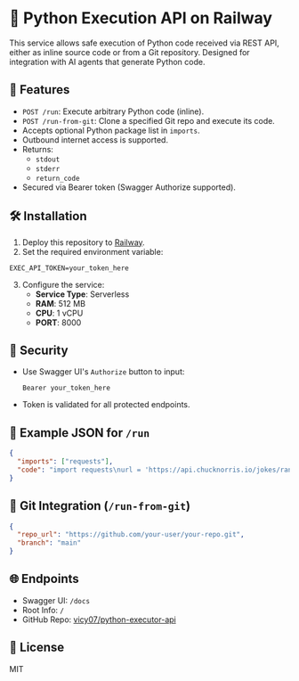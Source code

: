 # 🐍 Python Execution API on Railway

This service allows safe execution of Python code received via REST API, either as inline source code or from a Git repository. Designed for integration with AI agents that generate Python code.

## 🚀 Features

- `POST /run`: Execute arbitrary Python code (inline).
- `POST /run-from-git`: Clone a specified Git repo and execute its code.
- Accepts optional Python package list in `imports`.
- Outbound internet access is supported.
- Returns:
  - `stdout`
  - `stderr`
  - `return_code`
- Secured via Bearer token (Swagger Authorize supported).

## 🛠 Installation

1. Deploy this repository to [Railway](https://railway.app).
2. Set the required environment variable:

```
EXEC_API_TOKEN=your_token_here
```

3. Configure the service:
   - **Service Type**: Serverless
   - **RAM**: 512 MB
   - **CPU**: 1 vCPU
   - **PORT**: 8000

## 🔐 Security

- Use Swagger UI's `Authorize` button to input:
  ```
  Bearer your_token_here
  ```
- Token is validated for all protected endpoints.

## 🧪 Example JSON for `/run`

```json
{
  "imports": ["requests"],
  "code": "import requests\nurl = 'https://api.chucknorris.io/jokes/random'\nresponse = requests.get(url)\nprint(response.json())"
}
```

## 🔄 Git Integration (`/run-from-git`)

```json
{
  "repo_url": "https://github.com/your-user/your-repo.git",
  "branch": "main"
}
```

## 🌐 Endpoints

- Swagger UI: `/docs`
- Root Info: `/`
- GitHub Repo: [vicy07/python-executor-api](https://github.com/vicy07/python-executor-api)

## 📄 License

MIT
